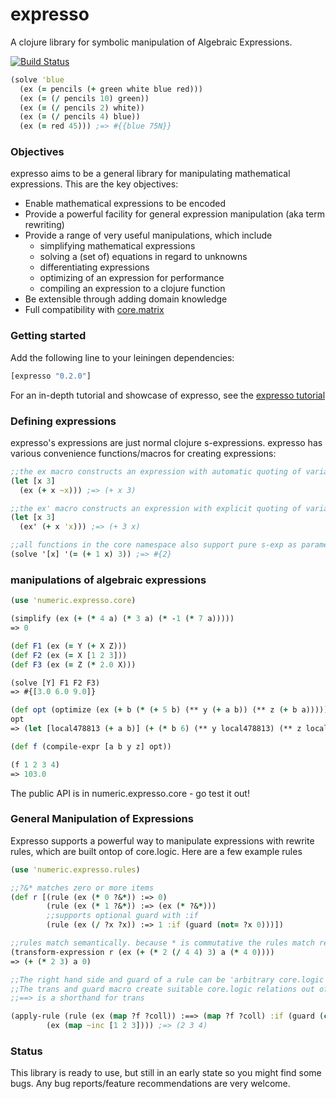 expresso
========

A clojure library for symbolic manipulation of Algebraic Expressions. 


[![Build Status](https://travis-ci.org/clojure-numerics/expresso.png?branch=master)](https://travis-ci.org/clojure-numerics/expresso)

```clojure
(solve 'blue
  (ex (= pencils (+ green white blue red)))
  (ex (= (/ pencils 10) green))
  (ex (= (/ pencils 2) white))
  (ex (= (/ pencils 4) blue))
  (ex (= red 45))) ;=> #{{blue 75N}}
```
### Objectives

expresso aims to be a general library for manipulating mathematical expressions.
This are the key objectives:

 - Enable mathematical expressions to be encoded
 - Provide a powerful facility for general expression manipulation (aka term rewriting)
 - Provide a range of very useful manipulations, which include
   - simplifying mathematical expressions
   - solving a (set of) equations in regard to unknowns
   - differentiating expressions
   - optimizing of an expression for performance
   - compiling an expression to a clojure function
 - Be extensible through adding domain knowledge
 - Full compatibility with [core.matrix](https://github.com/mikera/matrix-api)
 
 
### Getting started

Add the following line to your leiningen dependencies:
```clojure
[expresso "0.2.0"]
```
For an in-depth tutorial and showcase of expresso, see the [expresso tutorial](https://github.com/mschuene/expresso-tutorial)
### Defining expressions

expresso's expressions are just normal clojure s-expressions. expresso has various convenience functions/macros
for creating expressions:

```clojure
;;the ex macro constructs an expression with automatic quoting of variables
(let [x 3]
  (ex (+ x ~x))) ;=> (+ x 3)

;;the ex' macro constructs an expression with explicit quoting of variables
(let [x 3]
  (ex' (+ x 'x))) ;=> (+ 3 x)

;;all functions in the core namespace also support pure s-exp as parameters
(solve '[x] '(= (+ 1 x) 3)) ;=> #{2}
```
### manipulations of algebraic expressions

```clojure
(use 'numeric.expresso.core)

(simplify (ex (+ (* 4 a) (* 3 a) (* -1 (* 7 a))))) 
=> 0

(def F1 (ex (= Y (+ X Z)))
(def F2 (ex (= X [1 2 3]))
(def F3 (ex (= Z (* 2.0 X)))

(solve [Y] F1 F2 F3)
=> #{[3.0 6.0 9.0]}        

(def opt (optimize (ex (+ b (* (+ 5 b) (** y (+ a b)) (** z (+ b a)))))))
opt
=> (let [local478813 (+ a b)] (+ (* b 6) (** y local478813) (** z local478813)))

(def f (compile-expr [a b y z] opt))

(f 1 2 3 4)
=> 103.0
```
The public API is in numeric.expresso.core - go test it out!

### General Manipulation of Expressions
Expresso supports a powerful way to manipulate expressions with rewrite rules, which are built ontop of 
core.logic. Here are a few example rules

```clojure
(use 'numeric.expresso.rules)

;;?&* matches zero or more items
(def r [(rule (ex (* 0 ?&*)) :=> 0)
        (rule (ex (* 1 ?&*)) :=> (ex (* ?&*)))
        ;;supports optional guard with :if
        (rule (ex (/ ?x ?x)) :=> 1 :if (guard (not= ?x 0)))])

;;rules match semantically. because * is commutative the rules match regardless of the order of arguments
(transform-expression r (ex (+ (* 2 (/ 4 4) 3) a (* 4 0))))
=> (+ (* 2 3) a 0)

;;The right hand side and guard of a rule can be 'arbitrary core.logic relations'.
;;The trans and guard macro create suitable core.logic relations out of normal clojure code.
;;==> is a shorthand for trans

(apply-rule (rule (ex (map ?f ?coll)) :==> (map ?f ?coll) :if (guard (coll? ?coll)))
  	    (ex (map ~inc [1 2 3]))) ;=> (2 3 4)
```

### Status 
This library is ready to use, but still in an early state so you might find some
bugs. Any bug reports/feature recommendations are very welcome.

